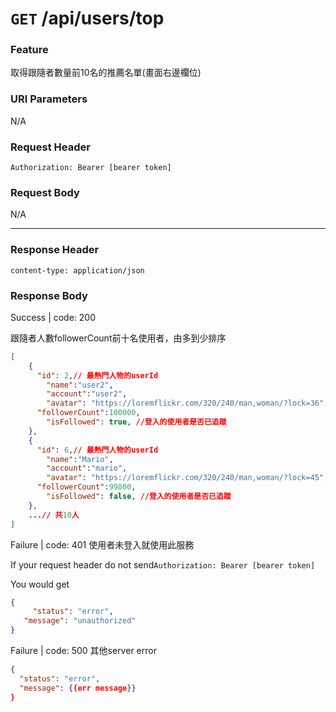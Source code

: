 # `GET` /api/users/top

### Feature

取得跟隨者數量前10名的推薦名單(畫面右邊欄位)

### URI Parameters

N/A

### Request Header

```
Authorization: Bearer [bearer token]
```

### Request Body

N/A

---

### Response Header

```
content-type: application/json
```

### Response Body

Success | code: 200 

跟隨者人數followerCount前十名使用者，由多到少排序

```json
[
	{
	  "id": 2,// 最熱門人物的userId
		"name":"user2",
		"account":"user2",
		"avatar": "https://loremflickr.com/320/240/man,woman/?lock=36",
	  "followerCount":100000,
		"isFollowed": true, //登入的使用者是否已追蹤
	},
	{
	  "id": 6,// 最熱門人物的userId
		"name":"Mario",
		"account":"mario",
		"avatar": "https://loremflickr.com/320/240/man,woman/?lock=45",
	  "followerCount":99800,
		"isFollowed": false, //登入的使用者是否已追蹤
	},  
	...// 共10人	
]

```

Failure | code: 401 使用者未登入就使用此服務

If your request header do not send`Authorization: Bearer [bearer token]`

You would get

```json
{
	 "status": "error",
   "message": "unauthorized"
}
```

Failure | code: 500 其他server error

```json
{
  "status": "error",
  "message": {{err message}}
}
```